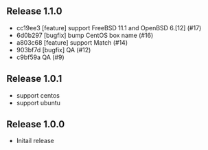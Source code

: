 ## Release 1.1.0

* cc19ee3 [feature] support FreeBSD 11.1 and OpenBSD 6.[12] (#17)
* 6d0b297 [bugfix] bump CentOS box name (#16)
* a803c68 [feature] support Match (#14)
* 903bf7d [bugfix] QA (#12)
* c9bf59a QA (#9)

## Release 1.0.1

* support centos
* support ubuntu

## Release 1.0.0

* Initail release
